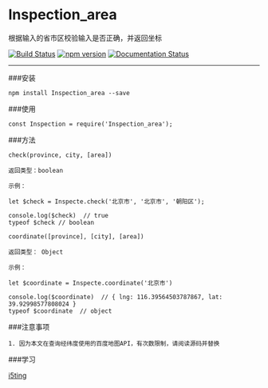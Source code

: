 # Inspection_area
根据输入的省市区校验输入是否正确，并返回坐标

[![Build Status](https://travis-ci.org/nnliang/Inspection_area.svg?branch=master)](https://travis-ci.org/nnliang/Inspection_area)
[![npm version](https://badge.fury.io/js/inspection_area.svg)](https://badge.fury.io/js/inspection_area)
[![Documentation Status](https://readthedocs.org/projects/inspection-area/badge/?version=latest)](http://inspection-area.readthedocs.io/en/latest/?badge=latest)

-----


###安装
```
npm install Inspection_area --save
```

###使用

```
const Inspection = require('Inspection_area');
```

###方法

```
check(province, city, [area])

返回类型：boolean

示例：

let $check = Inspecte.check('北京市', '北京市', '朝阳区');

console.log($check)  // true
typeof $check // boolean

```


```
coordinate([province], [city], [area])

返回类型： Object

示例：

let $coordinate = Inspecte.coordinate('北京市')

console.log($coordinate)  // { lng: 116.39564503787867, lat: 39.92998577808024 }
typeof $coordinate  // object

```

###注意事项
```
1. 因为本文在查询经纬度使用的百度地图API，有次数限制，请阅读源码并替换
```


###学习

[i5ting][1]

[1]: https://github.com/i5ting/   "i5ting"
